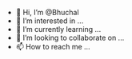 - 👋 Hi, I’m @Bhuchal
- 👀 I’m interested in ...
- 🌱 I’m currently learning ...
- 💞️ I’m looking to collaborate on ...
- 📫 How to reach me ...

<!---
Bhuchal/Bhuchal is a ✨ special ✨ repository because its `README.md` (this file) appears on your GitHub profile.
You can click the Preview link to take a look at your changes.
--->
